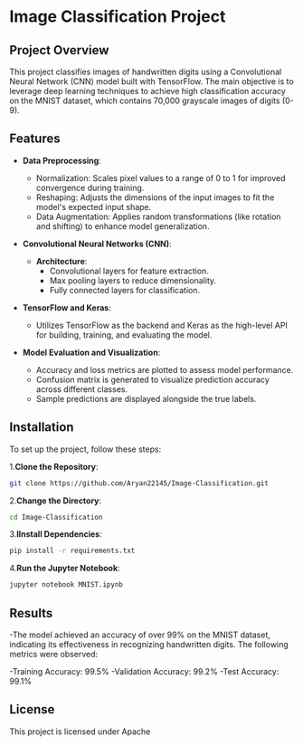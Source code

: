 # Image Classification Project

## Project Overview
This project classifies images of handwritten digits using a Convolutional Neural Network (CNN) model built with TensorFlow. The main objective is to leverage deep learning techniques to achieve high classification accuracy on the MNIST dataset, which contains 70,000 grayscale images of digits (0-9).

## Features
- **Data Preprocessing**: 
  - Normalization: Scales pixel values to a range of 0 to 1 for improved convergence during training.
  - Reshaping: Adjusts the dimensions of the input images to fit the model's expected input shape.
  - Data Augmentation: Applies random transformations (like rotation and shifting) to enhance model generalization.
  
- **Convolutional Neural Networks (CNN)**: 
  - **Architecture**: 
    - Convolutional layers for feature extraction.
    - Max pooling layers to reduce dimensionality.
    - Fully connected layers for classification.
  
- **TensorFlow and Keras**: 
  - Utilizes TensorFlow as the backend and Keras as the high-level API for building, training, and evaluating the model.
  
- **Model Evaluation and Visualization**: 
  - Accuracy and loss metrics are plotted to assess model performance.
  - Confusion matrix is generated to visualize prediction accuracy across different classes.
  - Sample predictions are displayed alongside the true labels.

## Installation
To set up the project, follow these steps:

 1.**Clone the Repository**:
   ```bash
   git clone https://github.com/Aryan22145/Image-Classification.git
```
2.**Change the Directory**:
```bash
cd Image-Classification
```
3.**IInstall Dependencies**:
```bash 
pip install -r requirements.txt
```
4.**Run the Jupyter Notebook**:
```bash
jupyter notebook MNIST.ipynb
```
## Results
  -The model achieved an accuracy of over 99% on the MNIST dataset, indicating its effectiveness in recognizing handwritten digits. The following metrics were observed:

-Training Accuracy: 99.5%
-Validation Accuracy: 99.2%
-Test Accuracy: 99.1%
## License
This project is licensed under Apache
